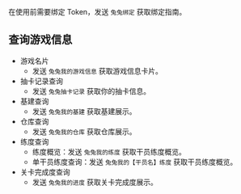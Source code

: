 在使用前需要绑定 Token，发送 `兔兔绑定` 获取绑定指南。

## 查询游戏信息

- 游戏名片
    - 发送 `兔兔我的游戏信息` 获取游戏信息卡片。
- 抽卡记录查询
    - 发送 `兔兔抽卡记录` 获取你的抽卡信息。
- 基建查询
    - 发送 `兔兔我的基建` 获取基建展示。
- 仓库查询
    - 发送 `兔兔我的仓库` 获取仓库展示。
- 练度查询
    - 练度概览：发送 `兔兔我的练度` 获取干员练度概览。
    - 单干员练度查询：发送 `兔兔我的【干员名】练度` 获取干员练度概览。
- 关卡完成度查询
    - 发送 `兔兔我的进度` 获取关卡完成度展示。
